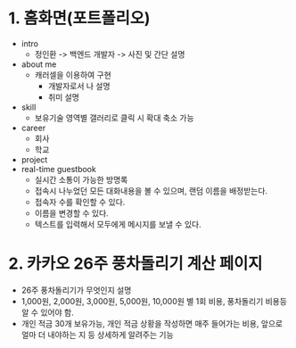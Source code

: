 # 1. 홈화면(포트폴리오)

- intro
  - 정인환 -> 백엔드 개발자 -> 사진 및 간단 설명
- about me
  - 캐러셀을 이용하여 구현
    - 개발자로서 나 설명
    - 취미 설명
- skill
  - 보유기술 영역별 갤러리로 클릭 시 확대 축소 가능
- career
  - 회사
  - 학교
- project
- real-time guestbook
  - 실시간 소통이 가능한 방명록
  - 접속시 나누었던 모든 대화내용을 볼 수 있으며, 랜덤 이름을 배정받는다.
  - 접속자 수를 확인할 수 있다.
  - 이름을 변경할 수 있다.
  - 텍스트를 입력해서 모두에게 메시지를 보낼 수 있다.

# 2. 카카오 26주 풍차돌리기 계산 페이지

- 26주 풍차돌리기가 무엇인지 설명
- 1,000원, 2,000원, 3,000원, 5,000원, 10,000원 별 1회 비용, 풍차돌리기 비용등 알 수 있어야 함.
- 개인 적금 30개 보유가능, 개인 적금 상황을 작성하면 매주 들어가는 비용, 앞으로 얼마 더 내야하는 지 등 상세하게 알려주는 기능
